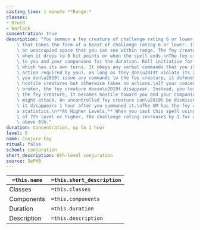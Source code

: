 ```yaml
---
casting_time: 1 minute **Range:*
classes:
- Druid
- Warlock
concentration: true
description: "You summon a fey creature of challenge rating 6 or lower, or a fey spirit\
    \ that takes the form of a beast of challenge rating 6 or lower. It appears in\
    \ an unoccupied space that you can see within range. The fey creature disappears\
    \ when it drops to 0 hit points or when the spell ends.\nThe fey creature is friendly\
    \ to you and your companions for the duration. Roll initiative for the creature,\
    \ which has its own turns. It obeys any verbal commands that you issue to it (no\
    \ action required by you), as long as they don\u2019t violate its alignment. If\
    \ you don\u2019t issue any commands to the fey creature, it defends itself from\
    \ hostile creatures but otherwise takes no actions.\nIf your concentration is\
    \ broken, the fey creature doesn\u2019t disappear. Instead, you lose control of\
    \ the fey creature, it becomes hostile toward you and your companions, and it\
    \ might attack. An uncontrolled fey creature can\u2019t be dismissed by you, and\
    \ it disappears 1 hour after you summoned it.\nThe GM has the fey creature\u2019\
    s statistics.\n**At Higher Levels.** When you cast this spell using a spell slot\
    \ of 7th level or higher, the challenge rating increases by 1 for each slot level\
    \ above 6th."
duration: Concentration, up to 1 hour
level: 6
name: Conjure Fey
ritual: false
school: conjuration
short_description: 6th-level conjuration
source: 5ePHB
---
```


| `=this.name` | `=this.short_description` |
| ------------ | ------------------------- |
| Classes      | `=this.classes`           |
| Components   | `=this.components`        |
| Duration     | `=this.duration`          |
| Description  | `=this.description`       |